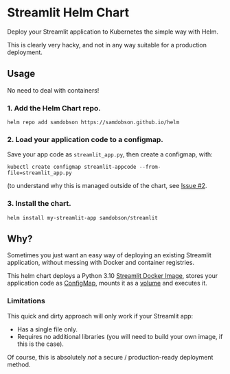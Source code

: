 # Streamlit Helm Chart

Deploy your Streamlit application to Kubernetes the simple way with Helm.

This is clearly very hacky, and not in any way suitable for a production deployment.

## Usage

No need to deal with containers!

### 1. Add the Helm Chart repo.

`helm repo add samdobson https://samdobson.github.io/helm`

### 2. Load your application code to a configmap.

Save your app code as `streamlit_app.py`, then create a configmap, with:

`kubectl create configmap streamlit-appcode --from-file=streamlit_app.py`

(to understand why this is managed outside of the chart, see [Issue #2](https://github.com/samdobson/helm/issues/2).

### 3. Install the chart.

`helm install my-streamlit-app samdobson/streamlit`

## Why?

Sometimes you just want an easy way of deploying an existing Streamlit application, without messing with Docker and container registries.

This helm chart deploys a Python 3.10 [Streamlit Docker Image](https://hub.docker.com/repository/docker/samdobson/streamlit), stores your application code as [ConfigMap](https://kubernetes.io/docs/concepts/configuration/configmap/), mounts it as a [volume](https://kubernetes.io/docs/concepts/storage/volumes/) and executes it.

### Limitations

This quick and dirty approach will only work if your Streamlit app:

* Has a single file only.
* Requires no additional libraries (you will need to build your own image, if this is the case).

Of course, this is absolutely *not* a secure / production-ready deployment method.
